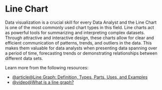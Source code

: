 # Line Chart 

Data visualization is a crucial skill for every Data Analyst and the Line Chart is one of the most commonly used chart types in this field. Line charts act as powerful tools for summarizing and interpreting complex datasets. Through attractive and interactive design, these charts allow for clear and efficient communication of patterns, trends, and outliers in the data. This makes them valuable for data analysts when presenting data spanning over a period of time, forecasting trends or demonstrating relationships between different data sets.

Learn more from the following resources:

- [@article@Line Graph: Definition, Types, Parts, Uses, and Examples](https://www.investopedia.com/terms/l/line-graph.asp)
- [@video@What is a line graph?](https://www.youtube.com/watch?v=rw-MxkzymEw)